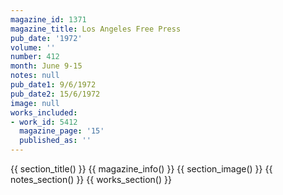 ```yaml
---
magazine_id: 1371
magazine_title: Los Angeles Free Press
pub_date: '1972'
volume: ''
number: 412
month: June 9-15
notes: null
pub_date1: 9/6/1972
pub_date2: 15/6/1972
image: null
works_included:
- work_id: 5412
  magazine_page: '15'
  published_as: ''
---
```


{{ section_title() }}
{{ magazine_info() }}
{{ section_image() }}
{{ notes_section() }}
{{ works_section() }}

